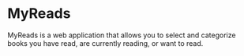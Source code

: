# MyReads
MyReads is a web application that allows you to select and categorize books you have read, are currently reading, or want to read.
